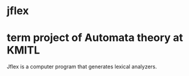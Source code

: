 # jflex
# term project of Automata theory at KMITL
Jflex is a computer program that generates lexical analyzers.
